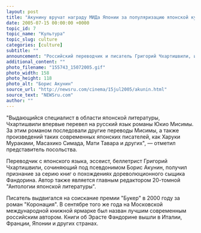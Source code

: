 ```yaml
---
layout: post
title: "Акунину вручат награду МИДа Японии за популяризацию японской культуры"
date: 2005-07-15 00:00:00 +0000
topic_id: 7
topic_name: "Культура"
topic_slug: culture
categories: [culture]
subtitle: ""
announcement: "Российский переводчик и писатель Григорий Чхартишвили, известный под псевдонимом Борис Акунин, будет награжден почетной грамотой МИД Японии за большие заслуги в укреплении российско-японских связей. Об этом \"Интерфаксу\" сообщили в посольстве Японии в РФ."
additional_content: ""
photo_filename: "155743_15072005.gif"
photo_width: 158
photo_height: 118
photo_alt: "Борис Акунин"
source_url: "http://newsru.com/cinema/15jul2005/akunin.html"
source_text: "NEWSru.com"
author: ""
---
```

"Выдающийся специалист в области японской литературы, Чхартишвили впервые перевел на русский язык романы Юкио Мисимы. За этим романом последовали другие переводы Мисимы, а также произведений таких современных японских писателей, как Харуки Мураками, Масахико Симада, Мати Тавара и других", &mdash; отметил представитель посольства.

Переводчик с японского языка, эссеист, беллетрист Григорий Чхартишвили, сочиняющий под псевдонимом Борис Акунин, получил признание за серию книг о похождениях дореволюционного сыщика Фандорина. Автор также является главным редактором 20-томной "Антологии японской литературы".

Писатель выдвигался на соискание премии "Букер" в 2000 году за роман "Коронация". В сентябре того же года на Московской международной книжной ярмарке был назван лучшим современным российским автором. Книги об Эрасте Фандорине вышли в Италии, Франции, Японии и других странах.
